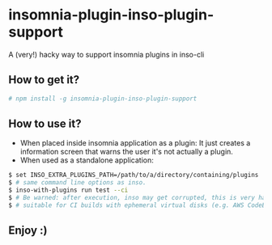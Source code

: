 # insomnia-plugin-inso-plugin-support
A (very!) hacky way to support insomnia plugins in inso-cli

## How to get it?
```sh
# npm install -g insomnia-plugin-inso-plugin-support
```

## How to use it?
- When placed inside insomnia application as a plugin: It just creates a information screen that warns the user it's not actually a plugin.
- When used as a standalone application:
```sh
$ set INSO_EXTRA_PLUGINS_PATH=/path/to/a/directory/containing/plugins
$ # same command line options as inso.
$ inso-with-plugins run test --ci
$ # Be warned: after execution, inso may get corrupted, this is very hacky and only
$ # suitable for CI builds with ephemeral virtual disks (e.g. AWS CodeBuild)
```

## Enjoy :)
